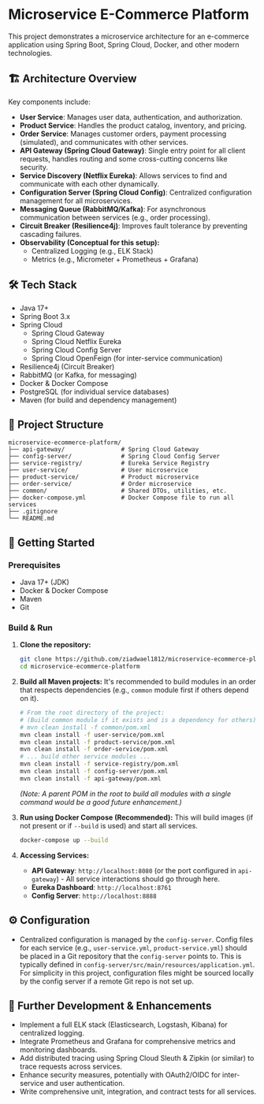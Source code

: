 # Microservice E-Commerce Platform

This project demonstrates a microservice architecture for an e-commerce application using Spring Boot, Spring Cloud, Docker, and other modern technologies.

## 🏗️ Architecture Overview


<!-- Example placeholder for an architecture diagram -->
<!-- ![Architecture Diagram](diagrams/microservice_architecture.png) -->

Key components include:

- **User Service**: Manages user data, authentication, and authorization.
- **Product Service**: Handles the product catalog, inventory, and pricing.
- **Order Service**: Manages customer orders, payment processing (simulated), and communicates with other services.
- **API Gateway (Spring Cloud Gateway)**: Single entry point for all client requests, handles routing and some cross-cutting concerns like security.
- **Service Discovery (Netflix Eureka)**: Allows services to find and communicate with each other dynamically.
- **Configuration Server (Spring Cloud Config)**: Centralized configuration management for all microservices.
- **Messaging Queue (RabbitMQ/Kafka)**: For asynchronous communication between services (e.g., order processing).
- **Circuit Breaker (Resilience4j)**: Improves fault tolerance by preventing cascading failures.
- **Observability (Conceptual for this setup):**
    - Centralized Logging (e.g., ELK Stack)
    - Metrics (e.g., Micrometer + Prometheus + Grafana)

## 🛠️ Tech Stack

- Java 17+
- Spring Boot 3.x
- Spring Cloud
    - Spring Cloud Gateway
    - Spring Cloud Netflix Eureka
    - Spring Cloud Config Server
    - Spring Cloud OpenFeign (for inter-service communication)
- Resilience4j (Circuit Breaker)
- RabbitMQ (or Kafka, for messaging)
- Docker & Docker Compose
- PostgreSQL (for individual service databases)
- Maven (for build and dependency management)

## 📂 Project Structure

```
microservice-ecommerce-platform/
├── api-gateway/                # Spring Cloud Gateway
├── config-server/              # Spring Cloud Config Server
├── service-registry/           # Eureka Service Registry
├── user-service/               # User microservice
├── product-service/            # Product microservice
├── order-service/              # Order microservice
├── common/                     # Shared DTOs, utilities, etc.
├── docker-compose.yml          # Docker Compose file to run all services
├── .gitignore
└── README.md
```

## 🚀 Getting Started

### Prerequisites

- Java 17+ (JDK)
- Docker & Docker Compose
- Maven
- Git

### Build & Run

1.  **Clone the repository:**
    ```bash
    git clone https://github.com/ziadwael1812/microservice-ecommerce-platform.git
    cd microservice-ecommerce-platform
    ```

2.  **Build all Maven projects:**
    It's recommended to build modules in an order that respects dependencies (e.g., `common` module first if others depend on it).
    ```bash
    # From the root directory of the project:
    # (Build common module if it exists and is a dependency for others)
    # mvn clean install -f common/pom.xml 
    mvn clean install -f user-service/pom.xml
    mvn clean install -f product-service/pom.xml
    mvn clean install -f order-service/pom.xml
    # ... build other service modules ...
    mvn clean install -f service-registry/pom.xml
    mvn clean install -f config-server/pom.xml
    mvn clean install -f api-gateway/pom.xml
    ```
    *(Note: A parent POM in the root to build all modules with a single command would be a good future enhancement.)*

3.  **Run using Docker Compose (Recommended):**
    This will build images (if not present or if `--build` is used) and start all services.
    ```bash
    docker-compose up --build
    ```

4.  **Accessing Services:**
    -   **API Gateway**: `http://localhost:8080` (or the port configured in `api-gateway`) - All service interactions should go through here.
    -   **Eureka Dashboard**: `http://localhost:8761`
    -   **Config Server**: `http://localhost:8888`

## ⚙️ Configuration

-   Centralized configuration is managed by the `config-server`. Config files for each service (e.g., `user-service.yml`, `product-service.yml`) should be placed in a Git repository that the `config-server` points to. This is typically defined in `config-server/src/main/resources/application.yml`. For simplicity in this project, configuration files might be sourced locally by the config server if a remote Git repo is not set up.

## 🌱 Further Development & Enhancements

-   Implement a full ELK stack (Elasticsearch, Logstash, Kibana) for centralized logging.
-   Integrate Prometheus and Grafana for comprehensive metrics and monitoring dashboards.
-   Add distributed tracing using Spring Cloud Sleuth & Zipkin (or similar) to trace requests across services.
-   Enhance security measures, potentially with OAuth2/OIDC for inter-service and user authentication.
-   Write comprehensive unit, integration, and contract tests for all services.
